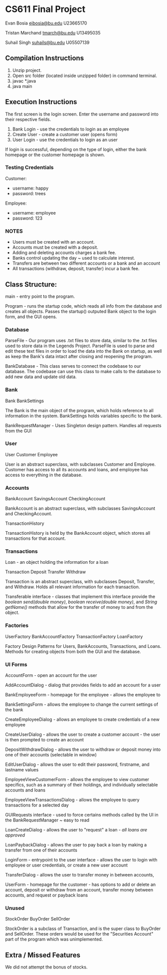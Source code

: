 # CS611 Final Project

Evan Bosia
ejbosia@bu.edu
U23665170

Tristan Marchand
tmarch@bu.edu
U13495035

Suhail Singh
suhails@bu.edu
U05507139

## Compilation Instructions
1. Unzip project.
2. Open src folder (located inside unzipped folder) in command terminal.
3. javac *.java
4. java main


## Execution Instructions
The first screen is the login screen. Enter the username and password into their respective fields.

1. Bank Login - use the credentials to login as an employee
2. Create User - create a customer user (opens form)
3. User Login - use the credentials to login as an user

If login is successful, depending on the type of login, either the bank homepage or the customer homepage is shown.

### Testing Credentials

Customer:
 - username: happy
 - password: trees

Employee:
 - username: employee
 - password: 123


### NOTES
 - Users must be created with an account.
 - Accounts must be created with a deposit.
 - Adding and deleting accounts charges a bank fee.
 - Banks control updating the day ~ used to calculate interest.
 - Transfers are between two different accounts or a bank and an account
 - All transactions (withdraw, deposit, transfer) incur a bank fee. 

## Class Structure:

main - entry point to the program.

Program - runs the startup code, which reads all info from the database and creates all objects. Passes the startup() outputed Bank object to the 
login form, and the GUI opens.

### Database

ParseFile - Our program uses .txt files to store data, similar to the .txt files used to store data in the Legends Project. ParseFile is used to parse and edit these text files in order to load the data into the Bank on startup, as well as keep the Bank's data intact after closing and reopening the program. 

BankDatabase - This class serves to connect the codebase to our database. The codebase can use this class to make calls to the database to add new data and update old data.

### Bank

Bank
BankSettings

The Bank is the main object of the program, which holds reference to all information in the system. BankSettings holds variables specific to the bank.

BankRequestManager - Uses Singleton design pattern. Handles all requests from the GUI

### User

User
Customer
Employee

User is an abstract superclass, with subclasses Customer and Employee. Customer has access to all its accounts and loans, and employee has access
to everything in the database.

### Accounts

BankAccount
SavingsAccount 
CheckingAccount 

BankAccount is an abstract superclass, with subclasses SavingsAccount and CheckingAccount. 

TransactionHistory

TransactionHistory is held by the BankAccount object, which stores all transactions for that account.

### Transactions

Loan - an object holding the information for a loan

Transaction
Deposit
Transfer
Withdraw 

Transaction is an abstract superclass, with subclasses Deposit, Transfer, and Withdraw. Holds all relevant information for each transaction.

Transferable interface - classes that implement this interface provide the *boolean send(double money)*, *boolean receive(double money)*, and *String getName()* methods that allow for the transfer of money to and from the object.

### Factories

UserFactory
BankAccountFactory
TransactionFactory
LoanFactory

Factory Design Patterns for Users, BankAccounts, Transactions, and Loans. Methods for creating objects from both the GUI and the database. 

### UI Forms
AccountForm - open an account for the user

AddAccountDialog - dialog that provides fields to add an account for a user

BankEmployeeForm - homepage for the employee - allows the employee to 

BankSettingsForm - allows the employee to change the current settings of the bank

CreateEmployeeDialog - allows an employee to create credentials of a new employee

CreateUserDialog - allows the user to create a customer account - the user is then prompted to create an account

DepositWithdrawDialog - allows the user to withdraw or deposit money into one of their accounts (selectable in window)

EditUserDialog - allows the user to edit their password, firstname, and lastname values

EmployeeViewCustomerForm - allows the employee to view customer specifics, such as a summary of their holdings, and individually selectable accounts and loans

EmployeeViewTransactionsDialog - allows the employee to query transactions for a selected day

GUIRequests interface - used to force certains methods called by the UI in the BankRequestManager ~ easy to read

LoanCreateDialog - allows the user to "request" a loan - *all loans are approved*

LoanPaybackDialog - allows the user to pay back a loan by making a transfer from one of their accounts

LoginForm - entrypoint to the user interface - allows the user to login with employee or user credentials, or create a new user account

TransferDialog - allows the user to transfer money in between accounts, 

UserForm - homepage for the customer - has options to add or delete an account, deposit or withdraw from an account, transfer money between accounts, and request or payback loans

### Unused

StockOrder
BuyOrder
SellOrder

StockOrder is a subclass of Transaction, and is the super class to BuyOrder and SellOrder. These orders would be used for the "Securities Account" part of the program which was unimplemented.

## Extra / Missed Features
We did not attempt the bonus of stocks.